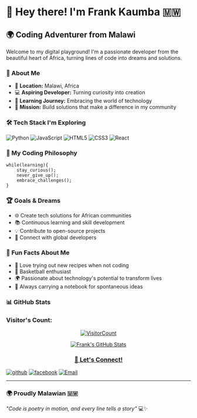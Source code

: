 # 👋 Hey there! I'm Frank Kaumba 🇲🇼

## 🌍 Coding Adventurer from Malawi

Welcome to my digital playground! I'm a passionate developer from the beautiful heart of Africa, turning lines of code into dreams and solutions.

### 🚀 About Me

- 📍 **Location:** Malawi, Africa
- 💻 **Aspiring Developer:** Turning curiosity into creation
- 🌱 **Learning Journey:** Embracing the world of technology
- 🎯 **Mission:** Build solutions that make a difference in my community

### 🛠 Tech Stack I'm Exploring

![Python](https://img.shields.io/badge/-Python-05122A?style=flat&logo=python)
![JavaScript](https://img.shields.io/badge/-JavaScript-05122A?style=flat&logo=javascript)
![HTML5](https://img.shields.io/badge/-HTML5-05122A?style=flat&logo=html5)
![CSS3](https://img.shields.io/badge/-CSS3-05122A?style=flat&logo=css3)
![React](https://img.shields.io/badge/-React-05122A?style=flat&logo=react)

### 🌈 My Coding Philosophy

```
while(learning){
    stay_curious();
    never_give_up();
    embrace_challenges();
}
```

### 🏆 Goals & Dreams

- 🌐 Create tech solutions for African communities
- 📚 Continuous learning and skill development
- 💡 Contribute to open-source projects
- 🤝 Connect with global developers

### 🌟 Fun Facts About Me

- 🍲 Love trying out new recipes when not coding
- 🏀 Basketball enthusiast
- 🌍 Passionate about technology's potential to transform lives
- 📖 Always carrying a notebook for spontaneous ideas

### 📊 GitHub Stats

### Visitor's Count:

<a align="center" href="https://profile-counter.glitch.me/{frank-kaumba}/count.svg">

  ![VisitorCount](https://profile-counter.glitch.me/{frank-kaumba}/count.svg) 

![Frank's GitHub Stats](https://github-readme-stats.vercel.app/api?username=Efkidgamerdev&show_icons=true&theme=radical)

### 🤝 Let's Connect!

[![github](https://img.shields.io/badge/-github-05122A?style=flat&logo=github)](https://www.github.com/in/efkidgamerdev)
[![facebook](https://img.shields.io/badge/-facebook-05122A?style=flat&logo=facebook)](https://facebook.com/efkidtrapgamer)
[![Email](https://img.shields.io/badge/-Email-05122A?style=flat&logo=gmail)](mailto:efkidgamer@gmail.com)

---

### 🌍 Proudly Malawian  🇲🇼

*"Code is poetry in motion, and every line tells a story"* 💻✨

<!---
efkidgamerdev/efkidgamerdev is a ✨ special ✨ repository because its `README.md` (this file) appears on your GitHub profile.
You can click the Preview link to take a look at your changes.
--->
